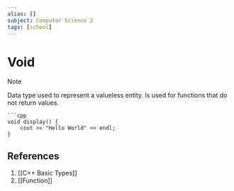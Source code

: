 ```yaml
---
alias: []
subject: Computer Science 2
tags: [school]
---
```

# Void

> [!note]
> Data type used to represent a valueless entity. Is used for functions that do not return values.

````ad-example
```cpp
void display() {
	cout << "Hello World" << endl;
}
````

## References
1. [[C++ Basic Types]]
2. [[Function]]